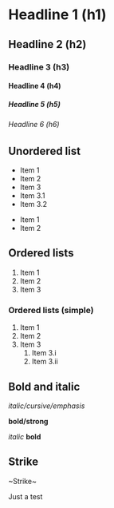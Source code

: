 # Headline 1 (h1) 
## Headline 2 (h2)
### Headline 3 (h3)
#### Headline 4 (h4)
##### Headline 5 (h5)
###### Headline 6 (h6)

## Unordered list

* Item 1
* Item 2
* Item 3
 * Item 3.1
 * Item 3.2
 
 - Item 1
 - Item 2

## Ordered lists 
1. Item 1
2. Item 2
3. Item 3

### Ordered lists (simple)
1. Item 1
1. Item 2
1. Item 3
    1. Item 3.i
    1. Item 3.ii

## Bold and italic

*italic/cursive/emphasis*

**bold/strong**

_italic_
__bold__

## Strike
~Strike~



Just a test

